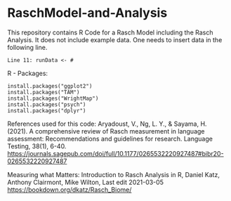# RaschModel-and-Analysis

This repository contains R Code for a Rasch Model including the Rasch Analysis.
It does not include example data.
One needs to insert data in the following line.
```
Line 11: runData <- #
```

R - Packages:
```
install.packages("ggplot2")
install.packages("TAM")
install.packages("WrightMap")
install.packages("psych")
install.packages("dplyr")
```

References used for this code:
Aryadoust, V., Ng, L. Y., & Sayama, H. (2021). A comprehensive review of Rasch measurement in language assessment: Recommendations and guidelines for research. Language Testing, 38(1), 6-40. 
https://journals.sagepub.com/doi/full/10.1177/0265532220927487#bibr20-0265532220927487

Measuring what Matters: Introduction to Rasch Analysis in R, Daniel Katz, Anthony Clairmont, Mike Wilton, Last edit 2021-03-05
https://bookdown.org/dkatz/Rasch_Biome/


